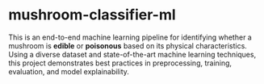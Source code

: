 # mushroom-classifier-ml
This  is an end-to-end machine learning pipeline for identifying whether a mushroom is **edible** or **poisonous** based on its physical characteristics. Using a diverse dataset and state-of-the-art machine learning techniques, this project demonstrates best practices in preprocessing, training, evaluation, and model explainability.
